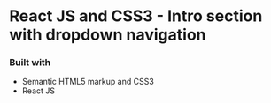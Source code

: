 # React JS and CSS3 - Intro section with dropdown navigation
 
### Built with

- Semantic HTML5 markup and CSS3
- React JS
